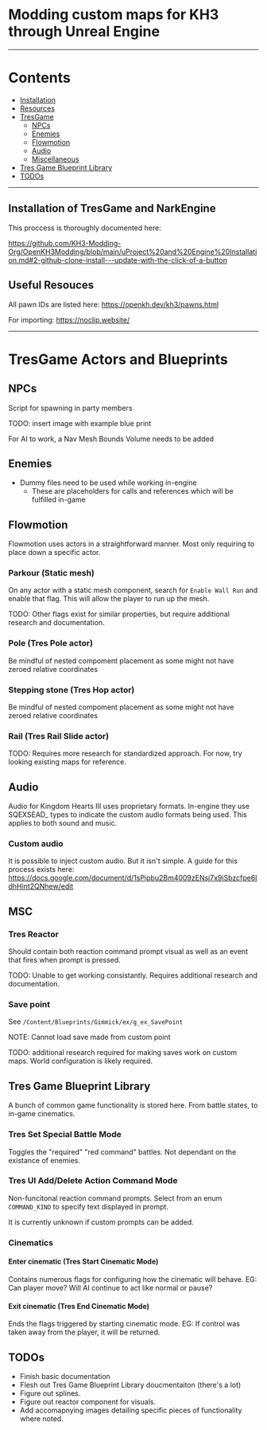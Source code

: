 # Modding custom maps for KH3 through Unreal Engine


------------------------------------------------------------------------------------------------------------------------------

# Contents
- [Installation](#installation-of-tresgame-and-narkengine)
- [Resources](#resources)
- [TresGame](#tresgame)
	- [NPCs](#npcs)
	- [Enemies](#enemies)
	- [Flowmotion](#flowmotion)
	- [Audio](#audio)
	- [Miscellaneous](#msc)
- [Tres Game Blueprint Library](#tres-game-blueprint-library)
- [TODOs](#todos)


------------------------------------------------------------------------------------------------------------------------------

## Installation of TresGame and NarkEngine

This proccess is thoroughly documented here:

https://github.com/KH3-Modding-Org/OpenKH3Modding/blob/main/uProject%20and%20Engine%20Installation.md#2-github-clone-install---update-with-the-click-of-a-button

## Useful Resouces
All pawn IDs are listed here: https://openkh.dev/kh3/pawns.html

For importing: https://noclip.website/

------------------------------------------------------------------------------------------------------------------------------

# TresGame Actors and Blueprints

## NPCs
Script for spawning in party members

TODO: insert image with example blue print

For AI to work, a Nav Mesh Bounds Volume needs to be added

## Enemies
- Dummy files need to be used while working in-engine
	- These are placeholders for calls and references which will be fulfilled in-game


## Flowmotion
Flowmotion uses actors in a straightforward manner. Most only requiring to place down a specific actor.

### Parkour (Static mesh)
On any actor with a static mesh component, search for `Enable Wall Run` and enable that flag. This will allow the player to run up the mesh.

TODO: Other flags exist for similar properties, but require additional research and documentation.

### Pole (Tres Pole actor)
Be mindful of nested compoment placement as some might not have zeroed relative coordinates

### Stepping stone (Tres Hop actor)
Be mindful of nested compoment placement as some might not have zeroed relative coordinates

### Rail (Tres Rail Slide actor)
TODO: Requires more research for standardized approach. For now, try looking existing maps for reference.


## Audio

Audio for Kingdom Hearts III uses proprietary formats. In-engine they use SQEXSEAD_ types to indicate the custom audio formats being used. This applies to both sound and music.

### Custom audio
It is possible to inject custom audio. But it isn't simple.
A guide for this process exists here: https://docs.google.com/document/d/1sPipbu2Bm4009zENsj7x9iSbzcfpe6IdhHint2QNhew/edit


## MSC 

### Tres Reactor
Should contain both reaction command prompt visual as well as an event that fires when prompt is pressed.

TODO: Unable to get working consistantly. Requires additional research and documentation.

### Save point
See `/Content/Blueprints/Gimmick/ex/g_ex_SavePoint`

NOTE: Cannot load save made from custom point

TODO: additional research required for making saves work on custom maps. World configuration is likely required.


## Tres Game Blueprint Library
A bunch of common game functionality is stored here. From battle states, to in-game cinematics.
	
### Tres Set Special Battle Mode
Toggles the "required" "red command" battles. Not dependant on the existance of enemies.

### Tres UI Add/Delete Action Command Mode
Non-funcitonal reaction command prompts. Select from an enum `COMMAND_KIND` to specify text displayed in prompt.

It is currently unknown if custom prompts can be added.

### Cinematics
#### Enter cinematic (Tres Start Cinematic Mode)
Contains numerous flags for configuring how the cinematic will behave.
EG: Can player move? Will AI continue to act like normal or pause?

#### Exit cinematic (Tres End Cinematic Mode)
Ends the flags triggered by starting cinematic mode.
EG: If control was taken away from the player, it will be returned.

## TODOs
- Finish basic documentation
- Flesh out Tres Game Blueprint Library doucmentaiton (there's a lot)
- Figure out splines.
- Figure out reactor component for visuals.
- Add accomapnying images detailing specific pieces of functionality where noted.
